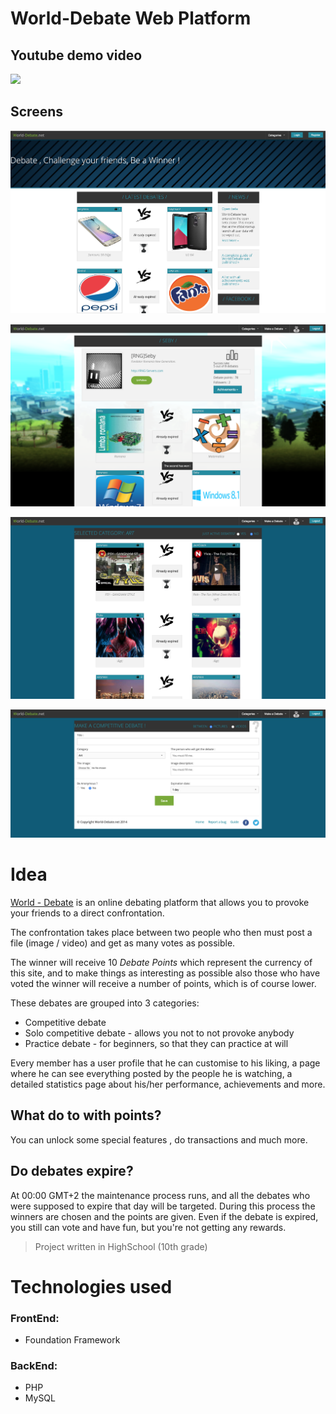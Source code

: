 # World-Debate Web Platform

## Youtube demo video
[![](http://img.youtube.com/vi/iXP8W_1j4lA/0.jpg)](http://www.youtube.com/watch?v=iXP8W_1j4lA "World-Debate Demo")

## Screens
![Demo Image ](https://github.com/msorins/World-Debate/blob/master/1.png?raw=true "Demo Image")

![Demo Image ](https://github.com/msorins/World-Debate/blob/master/2.png?raw=true "Demo Image")

![Demo Image ](https://github.com/msorins/World-Debate/blob/master/3.png?raw=true "Demo Image")

![Demo Image ](https://github.com/msorins/World-Debate/blob/master/4.png?raw=true "Demo Image")



# Idea
[World - Debate](http://world-debate.mirceasorin.ro/) is an online debating platform that allows you to provoke your friends to a direct confrontation. 

The confrontation takes place between two people who then must post a file (image / video) and get as many votes as possible. 

The winner will receive 10 *Debate Points* which represent the currency of this site, and to make things as interesting as possible also those who have voted the winner will receive a number of points, which is of course lower. 

These debates are grouped into 3 categories:
* Competitive debate
* Solo competitive debate - allows you not to not provoke anybody
* Practice debate - for beginners, so that they can practice at will 


Every member has a user profile that he can customise to his liking, a page where he can see everything posted by the people he is watching, a detailed statistics page about his/her performance, achievements and more.

## What do to with points?
You can unlock some special features , do transactions and much more.

## Do debates expire?
At 00:00 GMT+2 the maintenance process runs, and all the debates who were supposed to expire that day will be targeted. During this process the winners are chosen and the points are given. Even if the debate is expired, you still can vote and have fun, but you're not getting any rewards.

> Project written in HighSchool (10th grade)


# Technologies used

### FrontEnd:
* Foundation Framework

### BackEnd:
* PHP
* MySQL